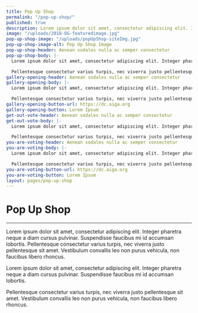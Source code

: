 ```yaml
---
title: Pop Up Shop
permalink: "/pop-up-shop/"
published: true
description: Lorem ipsum dolor sit amet, consectetur adipiscing elit. Integer pharetra neque a diam cursus pulvinar. Suspendisse faucibus mi id accumsan lobortis.
image: "/uploads/2018-OG-featuredimage.jpg"
pop-up-shop-image: "/uploads/popUpShop-siteImg.jpg"
pop-up-shop-image-alt: Pop Up Shop Image
pop-up-shop-header: Aenean sodales nulla ac semper consectetur
pop-up-shop-body: |-
  Lorem ipsum dolor sit amet, consectetur adipiscing elit. Integer pharetra neque a diam cursus pulvinar. Suspendisse faucibus mi id accumsan lobortis. 

  Pellentesque consectetur varius turpis, nec viverra justo pellentesque sit amet. Vestibulum convallis leo non purus vehicula, non faucibus libero rhoncus.
gallery-opening-header: Aenean sodales nulla ac semper consectetur
gallery-opening-body: |-
  Lorem ipsum dolor sit amet, consectetur adipiscing elit. Integer pharetra neque a diam cursus pulvinar. Suspendisse faucibus mi id accumsan lobortis. 

  Pellentesque consectetur varius turpis, nec viverra justo pellentesque sit amet. Vestibulum convallis leo non purus vehicula, non faucibus libero rhoncus.
gallery-opening-button-url: https://dc.aiga.org
gallery-opening-button: Lorem Ipsum
get-out-vote-header: Aenean sodales nulla ac semper consectetur
get-out-vote-body: |-
  Lorem ipsum dolor sit amet, consectetur adipiscing elit. Integer pharetra neque a diam cursus pulvinar. Suspendisse faucibus mi id accumsan lobortis.

  Pellentesque consectetur varius turpis, nec viverra justo pellentesque sit amet. Vestibulum convallis leo non purus vehicula, non faucibus libero rhoncus.
you-are-voting-header: Aenean sodales nulla ac semper consectetur
you-are-voting-body: |-
  Lorem ipsum dolor sit amet, consectetur adipiscing elit. Integer pharetra neque a diam cursus pulvinar. Suspendisse faucibus mi id accumsan lobortis.

  Pellentesque consectetur varius turpis, nec viverra justo pellentesque sit amet. Vestibulum convallis leo non purus vehicula, non faucibus libero rhoncus.
you-are-voting-button-url: https://dc.aiga.org
you-are-voting-button: Lorem Ipsum
layout: pages/pop-up-shop
---
```


# Pop Up Shop

<hr class="title-divider">

Lorem ipsum dolor sit amet, consectetur adipiscing elit. Integer pharetra neque a diam cursus pulvinar. Suspendisse faucibus mi id accumsan lobortis. Pellentesque consectetur varius turpis, nec viverra justo pellentesque sit amet. Vestibulum convallis leo non purus vehicula, non faucibus libero rhoncus.

Lorem ipsum dolor sit amet, consectetur adipiscing elit. Integer pharetra neque a diam cursus pulvinar. Suspendisse faucibus mi id accumsan lobortis.

Pellentesque consectetur varius turpis, nec viverra justo pellentesque sit amet. Vestibulum convallis leo non purus vehicula, non faucibus libero rhoncus.
